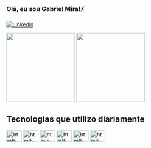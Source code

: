 ### Olá, eu sou Gabriel Mira!⚡

[![Linkedin](https://img.shields.io/badge/LinkedIn-0077B5?style=for-the-badge&logo=linkedin&logoColor=white)](https://www.linkedin.com/in/gabriel-mira-soares-santos-86b898216)

<div>
  <img height="180em" src="https://github-readme-stats.vercel.app/api?username=gbmira&show_icons=true&theme=dracula" />
  <img height="180em" src="https://github-readme-stats.vercel.app/api/top-langs/?username=gbmira&hide_progress=true" />
</div>

## Tecnologias que utilizo diariamente

<div style="display: inline_block">
  <img align="center" alt="html5" height="30" width="40" src="https://cdn.jsdelivr.net/gh/devicons/devicon/icons/html5/html5-plain-wordmark.svg" />
  <img align="center" alt="html5" height="30" width="40" src="https://cdn.jsdelivr.net/gh/devicons/devicon/icons/spring/spring-original-wordmark.svg" />
  <img align="center" alt="html5" height="30" width="40" src="https://cdn.jsdelivr.net/gh/devicons/devicon/icons/java/java-original-wordmark.svg" />
  <img align="center" alt="html5" height="30" width="40" src="https://cdn.jsdelivr.net/gh/devicons/devicon/icons/javascript/javascript-plain.svg" />
  <img align="center" alt="html5" height="30" width="40" src="https://cdn.jsdelivr.net/gh/devicons/devicon/icons/python/python-original.svg" />
  <img align="center" alt="html5" height="30" width="40" src="https://cdn.jsdelivr.net/gh/devicons/devicon/icons/css3/css3-plain-wordmark.svg" />
</div>
